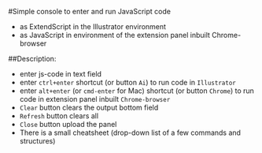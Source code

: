 #Simple console to enter and run JavaScript code
 * as ExtendScript in the Illustrator environment
 * as JavaScript in environment of the extension panel inbuilt Chrome-browser
 
##Description:
* enter js-code in text field
* enter `ctrl+enter` shortcut (or button `Ai`) to run code in `Illustrator`
* enter `alt+enter` (or `cmd-enter` for Mac) shortcut (or button `Chrome`) to run code in extension panel inbuilt `Chrome-browser`
* `Clear` button clears the output bottom field
* `Refresh` button clears all
* `Close` button upload the panel
* There is a small cheatsheet (drop-down list of a few commands and structures)

